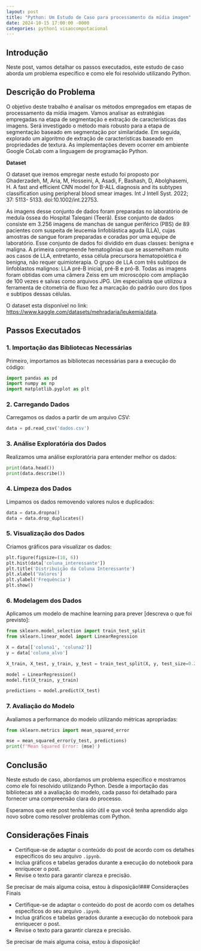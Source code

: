 ```yaml
---
layout: post
title: "Python: Um Estudo de Caso para processamento da mídia imagem"
date: 2024-10-15 17:00:00 -0000
categories: python1 visaocomputacional
---
```


## Introdução

Neste post, vamos detalhar os passos executados, este estudo de caso aborda um problema específico e como ele foi resolvido utilizando Python.

## Descrição do Problema

O objetivo deste trabalho é analisar os métodos empregados em etapas de processamento da mídia imagem. Vamos analisar as estratégias empregadas na etapa de segmentação e extração de características das imagens. Será investigado o método mais robusto para a etapa de segmentação baseado em segmentação por similaridade. Em seguida, explorado um algoritmo de extração de características baseado em propriedades de textura. As implementações devem ocorrer em ambiente Google CoLab com a linguagem de programação Python.


**Dataset**

O dataset que iremos empregar neste estudo foi proposto por Ghaderzadeh, M, Aria, M, Hosseini, A, Asadi, F, Bashash, D, Abolghasemi, H. A fast and efficient CNN model for B-ALL diagnosis and its subtypes classification using peripheral blood smear images. Int J Intell Syst. 2022; 37: 5113- 5133. doi:10.1002/int.22753.

As imagens desse conjunto de dados foram preparadas no laboratório de medula óssea do Hospital Taleqani (Teerã). Esse conjunto de dados consiste em 3.256 imagens de manchas de sangue periférico (PBS) de 89 pacientes com suspeita de leucemia linfoblástica aguda (LLA), cujas amostras de sangue foram preparadas e coradas por uma equipe de laboratório. Esse conjunto de dados foi dividido em duas classes: benigna e maligna. A primeira compreende hematogônias que se assemelham muito aos casos de LLA, entretanto, essa célula precursora hematopoiética é benigna, não requer quimioterapia. O grupo de LLA com três subtipos de linfoblastos malignos: LLA pré-B inicial, pré-B e pró-B. Todas as imagens foram obtidas com uma câmera Zeiss em um microscópio com ampliação de 100 vezes e salvas como arquivos JPG. Um especialista que utilizou a ferramenta de citometria de fluxo fez a marcação do padrão ouro dos tipos e subtipos dessas células.

O dataset esta disponível no link: https://www.kaggle.com/datasets/mehradaria/leukemia/data.

## Passos Executados

### 1. Importação das Bibliotecas Necessárias

Primeiro, importamos as bibliotecas necessárias para a execução do código:

```python
import pandas as pd
import numpy as np
import matplotlib.pyplot as plt
```

### 2. Carregando Dados
Carregamos os dados a partir de um arquivo CSV:

```python
data = pd.read_csv('dados.csv')
```

### 3. Análise Exploratória dos Dados
Realizamos uma análise exploratória para entender melhor os dados:

```python
print(data.head())
print(data.describe())
```

### 4. Limpeza dos Dados
Limpamos os dados removendo valores nulos e duplicados:

```python
data = data.dropna()
data = data.drop_duplicates()
```

### 5. Visualização dos Dados
Criamos gráficos para visualizar os dados:

```python
plt.figure(figsize=(10, 6))
plt.hist(data['coluna_interessante'])
plt.title('Distribuição da Coluna Interessante')
plt.xlabel('Valores')
plt.ylabel('Frequência')
plt.show()
```

### 6. Modelagem dos Dados
Aplicamos um modelo de machine learning para prever [descreva o que foi previsto]:

```python
from sklearn.model_selection import train_test_split
from sklearn.linear_model import LinearRegression

X = data[['coluna1', 'coluna2']]
y = data['coluna_alvo']

X_train, X_test, y_train, y_test = train_test_split(X, y, test_size=0.2, random_state=42)

model = LinearRegression()
model.fit(X_train, y_train)

predictions = model.predict(X_test)
```

### 7. Avaliação do Modelo
Avaliamos a performance do modelo utilizando métricas apropriadas:

```python
from sklearn.metrics import mean_squared_error

mse = mean_squared_error(y_test, predictions)
print(f'Mean Squared Error: {mse}')
```

## Conclusão
Neste estudo de caso, abordamos um problema específico e mostramos como ele foi resolvido utilizando Python. Desde a importação das bibliotecas até a avaliação do modelo, cada passo foi detalhado para fornecer uma compreensão clara do processo.

Esperamos que este post tenha sido útil e que você tenha aprendido algo novo sobre como resolver problemas com Python.

## Considerações Finais

- Certifique-se de adaptar o conteúdo do post de acordo com os detalhes específicos do seu arquivo `.ipynb`.
- Inclua gráficos e tabelas gerados durante a execução do notebook para enriquecer o post.
- Revise o texto para garantir clareza e precisão.

Se precisar de mais alguma coisa, estou à disposição!### Considerações Finais

- Certifique-se de adaptar o conteúdo do post de acordo com os detalhes específicos do seu arquivo `.ipynb`.
- Inclua gráficos e tabelas gerados durante a execução do notebook para enriquecer o post.
- Revise o texto para garantir clareza e precisão.

Se precisar de mais alguma coisa, estou à disposição!
